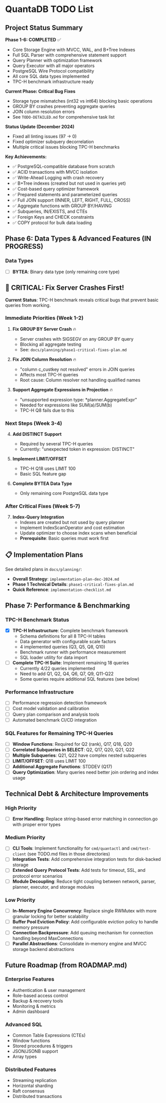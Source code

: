 # QuantaDB TODO List

## Project Status Summary

**Phase 1-6: COMPLETED** ✅
- Core Storage Engine with MVCC, WAL, and B+Tree Indexes
- Full SQL Parser with comprehensive statement support
- Query Planner with optimization framework
- Query Executor with all major operators
- PostgreSQL Wire Protocol compatibility
- All core SQL data types implemented
- TPC-H benchmark infrastructure ready

**Current Phase: Critical Bug Fixes**
- Storage type mismatches (int32 vs int64) blocking basic operations
- GROUP BY crashes preventing aggregate queries
- JOIN column resolution errors
- See `TODO-DETAILED.md` for comprehensive task list

**Status Update (December 2024)**
- Fixed all linting issues (97 → 0)
- Fixed optimizer subquery decorrelation
- Multiple critical issues blocking TPC-H benchmarks

**Key Achievements:**
- ✅ PostgreSQL-compatible database from scratch
- ✅ ACID transactions with MVCC isolation
- ✅ Write-Ahead Logging with crash recovery
- ✅ B+Tree indexes (created but not used in queries yet)
- ✅ Cost-based query optimizer framework
- ✅ Prepared statements and parameterized queries
- ✅ Full JOIN support (INNER, LEFT, RIGHT, FULL, CROSS)
- ✅ Aggregate functions with GROUP BY/HAVING
- ✅ Subqueries, IN/EXISTS, and CTEs
- ✅ Foreign Keys and CHECK constraints
- ✅ COPY protocol for bulk data loading

## Phase 6: Data Types & Advanced Features (IN PROGRESS)

### Data Types
- [ ] **BYTEA**: Binary data type (only remaining core type)

## 🚨 CRITICAL: Fix Server Crashes First!

**Current Status**: TPC-H benchmark reveals critical bugs that prevent basic queries from working.

### Immediate Priorities (Week 1-2)
1. **Fix GROUP BY Server Crash** 🔥
   - Server crashes with SIGSEGV on any GROUP BY query
   - Blocking all aggregate testing
   - See: `docs/planning/phase1-critical-fixes-plan.md`

2. **Fix JOIN Column Resolution** 🔥 
   - "column c_custkey not resolved" errors in JOIN queries
   - Affects most TPC-H queries
   - Root cause: Column resolver not handling qualified names

3. **Support Aggregate Expressions in Projection** 🔥
   - "unsupported expression type: *planner.AggregateExpr"
   - Needed for expressions like SUM(a)/SUM(b)
   - TPC-H Q8 fails due to this

### Next Steps (Week 3-4)  
4. **Add DISTINCT Support**
   - Required by several TPC-H queries
   - Currently: "unexpected token in expression: DISTINCT"

5. **Implement LIMIT/OFFSET**
   - TPC-H Q18 uses LIMIT 100
   - Basic SQL feature gap

6. **Complete BYTEA Data Type**
   - Only remaining core PostgreSQL data type

### After Critical Fixes (Week 5-7)
7. **Index-Query Integration**
   - Indexes are created but not used by query planner
   - Implement IndexScanOperator and cost estimation
   - Update optimizer to choose index scans when beneficial
   - **Prerequisite**: Basic queries must work first

## 📋 Implementation Plans

See detailed plans in `docs/planning/`:
- **Overall Strategy**: `implementation-plan-dec-2024.md`
- **Phase 1 Technical Details**: `phase1-critical-fixes-plan.md`  
- **Quick Reference**: `implementation-checklist.md`

## Phase 7: Performance & Benchmarking

### TPC-H Benchmark Status
- [x] **TPC-H Infrastructure**: Complete benchmark framework
  - Schema definitions for all 8 TPC-H tables
  - Data generator with configurable scale factors
  - 4 implemented queries (Q3, Q5, Q8, Q10)
  - Benchmark runner with performance measurement
  - SQL loader utility for data import
- [ ] **Complete TPC-H Suite**: Implement remaining 18 queries
  - Currently 4/22 queries implemented
  - Need to add Q1, Q2, Q4, Q6, Q7, Q9, Q11-Q22
  - Some queries require additional SQL features (see below)

### Performance Infrastructure
- [ ] Performance regression detection framework
- [ ] Cost model validation and calibration
- [ ] Query plan comparison and analysis tools
- [ ] Automated benchmark CI/CD integration

### SQL Features for Remaining TPC-H Queries
- [ ] **Window Functions**: Required for Q2 (rank), Q17, Q18, Q20
- [ ] **Correlated Subqueries in SELECT**: Q2, Q17, Q20, Q21, Q22
- [ ] **Multiple Subqueries**: Q21, Q22 have complex nested subqueries
- [ ] **LIMIT/OFFSET**: Q18 uses LIMIT 100
- [ ] **Additional Aggregate Functions**: STDDEV (Q17)
- [ ] **Query Optimization**: Many queries need better join ordering and index usage

## Technical Debt & Architecture Improvements

### High Priority
- [ ] **Error Handling**: Replace string-based error matching in connection.go with proper error types

### Medium Priority
- [ ] **CLI Tools**: Implement functionality for `cmd/quantactl` and `cmd/test-client` (see TODO.md files in those directories)
- [ ] **Integration Tests**: Add comprehensive integration tests for disk-backed storage
- [ ] **Extended Query Protocol Tests**: Add tests for timeout, SSL, and protocol error scenarios
- [ ] **Module Decoupling**: Reduce tight coupling between network, parser, planner, executor, and storage modules

### Low Priority
- [ ] **In-Memory Engine Concurrency**: Replace single RWMutex with more granular locking for better scalability
- [ ] **Buffer Pool Eviction Policy**: Add configurable eviction policy to handle memory pressure
- [ ] **Connection Backpressure**: Add queuing mechanism for connection handling beyond MaxConnections
- [ ] **Parallel Abstractions**: Consolidate in-memory engine and MVCC storage backend abstractions

## Future Roadmap (from ROADMAP.md)

### Enterprise Features
- Authentication & user management
- Role-based access control
- Backup & recovery tools
- Monitoring & metrics
- Admin dashboard

### Advanced SQL
- Common Table Expressions (CTEs)
- Window functions
- Stored procedures & triggers
- JSON/JSONB support
- Array types

### Distributed Features
- Streaming replication
- Horizontal sharding
- Raft consensus
- Distributed transactions

